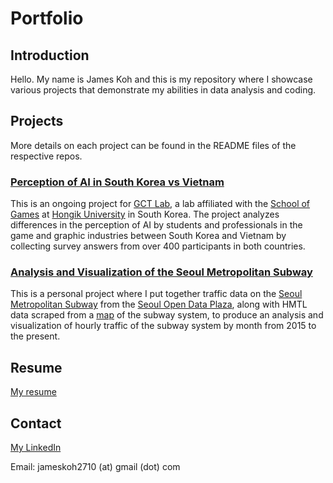 # Portfolio

## Introduction

Hello. My name is James Koh and this is my repository where I showcase various projects that demonstrate my abilities in data analysis and coding.

## Projects

More details on each project can be found in the README files of the respective repos.

### [Perception of AI in South Korea vs Vietnam](https://github.com/gh-koh/Hongik-Project)

This is an ongoing project for [GCT Lab](https://gctlab-hongik.ac.kr/), a lab affiliated with the [School of Games](https://www.husg.net/) at [Hongik University](https://www.hongik.ac.kr) in South Korea. The project analyzes differences in the perception of AI by students and professionals in the game and graphic industries between South Korea and Vietnam by collecting survey answers from over 400 participants in both countries.

### [Analysis and Visualization of the Seoul Metropolitan Subway](https://github.com/gh-koh/Seoul-Subway)

This is a personal project where I put together traffic data on the [Seoul Metropolitan Subway](https://en.wikipedia.org/wiki/Seoul_Metropolitan_Subway) from the [Seoul Open Data Plaza](https://data.seoul.go.kr/), along with HMTL data scraped from a [map](http://www.seoulmetro.co.kr/kr/cyberStation.do) of the subway system, to produce an analysis and visualization of hourly traffic of the subway system by month from 2015 to the present.

## Resume

[My resume](https://github.com/gh-koh/gh-koh/blob/main/James%20Koh%20Resume.pdf)

## Contact

[My LinkedIn](https://www.linkedin.com/in/james-k-0374652b6)

Email: jameskoh2710 (at) gmail (dot) com

